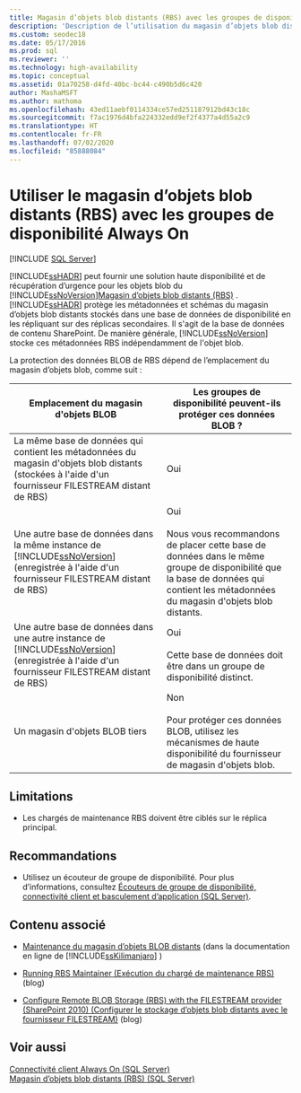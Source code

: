 ```yaml
---
title: Magasin d’objets blob distants (RBS) avec les groupes de disponibilité
description: 'Description de l’utilisation du magasin d’objets blob distants (RBS) avec des bases de données qui font partie d’un groupe de disponibilité Always On. '
ms.custom: seodec18
ms.date: 05/17/2016
ms.prod: sql
ms.reviewer: ''
ms.technology: high-availability
ms.topic: conceptual
ms.assetid: 01a70258-d4fd-40bc-bc44-c490b5d6c420
author: MashaMSFT
ms.author: mathoma
ms.openlocfilehash: 43ed11aebf0114334ce57ed251187912bd43c18c
ms.sourcegitcommit: f7ac1976d4bfa224332edd9ef2f4377a4d55a2c9
ms.translationtype: HT
ms.contentlocale: fr-FR
ms.lasthandoff: 07/02/2020
ms.locfileid: "85888084"
---
```

# <a name="use-remote-blob-store-rbs-with-always-on-availability-groups"></a>Utiliser le magasin d’objets blob distants (RBS) avec les groupes de disponibilité Always On
[!INCLUDE [SQL Server](../../../includes/applies-to-version/sqlserver.md)]

  [!INCLUDE[ssHADR](../../../includes/sshadr-md.md)] peut fournir une solution haute disponibilité et de récupération d’urgence pour les objets blob du [!INCLUDE[ssNoVersion](../../../includes/ssnoversion-md.md)][Magasin d’objets blob distants (RBS)](../../../relational-databases/blob/remote-blob-store-rbs-sql-server.md) . [!INCLUDE[ssHADR](../../../includes/sshadr-md.md)] protège les métadonnées et schémas du magasin d’objets blob distants stockés dans une base de données de disponibilité en les répliquant sur des réplicas secondaires. Il s'agit de la base de données de contenu SharePoint. De manière générale, [!INCLUDE[ssNoVersion](../../../includes/ssnoversion-md.md)] stocke ces métadonnées RBS indépendamment de l'objet blob.  
  
 La protection des données BLOB de RBS dépend de l’emplacement du magasin d’objets blob, comme suit :  
  
|Emplacement du magasin d'objets BLOB|Les groupes de disponibilité peuvent-ils protéger ces données BLOB ?|  
|-------------------------|-----------------------------------------------------|  
|La même base de données qui contient les métadonnées du magasin d'objets blob distants (stockées à l'aide d'un fournisseur FILESTREAM distant de RBS)|Oui|  
|Une autre base de données dans la même instance de [!INCLUDE[ssNoVersion](../../../includes/ssnoversion-md.md)] (enregistrée à l'aide d'un fournisseur FILESTREAM distant de RBS)|Oui<br /><br /> Nous vous recommandons de placer cette base de données dans le même groupe de disponibilité que la base de données qui contient les métadonnées du magasin d'objets blob distants.|  
|Une autre base de données dans une autre instance de [!INCLUDE[ssNoVersion](../../../includes/ssnoversion-md.md)] (enregistrée à l'aide d'un fournisseur FILESTREAM distant de RBS)|Oui<br /><br /> Cette base de données doit être dans un groupe de disponibilité distinct.|  
|Un magasin d'objets BLOB tiers|Non<br /><br /> Pour protéger ces données BLOB, utilisez les mécanismes de haute disponibilité du fournisseur de magasin d'objets blob.|  
  
##  <a name="limitations"></a><a name="Limitations"></a> Limitations  
  
-   Les chargés de maintenance RBS doivent être ciblés sur le réplica principal.  
  
##  <a name="recommendations"></a><a name="Recommendations"></a> Recommandations  
  
-   Utilisez un écouteur de groupe de disponibilité. Pour plus d’informations, consultez [Écouteurs de groupe de disponibilité, connectivité client et basculement d’application &#40;SQL Server&#41;](../../../database-engine/availability-groups/windows/listeners-client-connectivity-application-failover.md).  
  
##  <a name="related-content"></a><a name="RelatedContent"></a> Contenu associé  
  
-   [Maintenance du magasin d’objets BLOB distants](https://msdn.microsoft.com/library/gg316773\(SQL.105\).aspx) (dans la documentation en ligne de [!INCLUDE[ssKilimanjaro](../../../includes/sskilimanjaro-md.md)] )  
  
-   [Running RBS Maintainer (Exécution du chargé de maintenance RBS)](https://blogs.msdn.com/b/sqlrbs/archive/2010/03/19/running-rbs-maintainer.aspx) (blog)  
  
-   [Configure Remote BLOB Storage (RBS) with the FILESTREAM provider (SharePoint 2010) (Configurer le stockage d’objets blob distants avec le fournisseur FILESTREAM)](https://blogs.msdn.com/b/mvpawardprogram/archive/2012/04/02/configure-remote-blob-storage-rbs-with-the-filestream-provider-sharepoint-2010.aspx) (blog)  
  
## <a name="see-also"></a>Voir aussi  
 [Connectivité client Always On &#40;SQL Server&#41;](../../../database-engine/availability-groups/windows/always-on-client-connectivity-sql-server.md)   
 [Magasin d’objets blob distants &#40;RBS&#41; &#40;SQL Server&#41;](../../../relational-databases/blob/remote-blob-store-rbs-sql-server.md)  
  
  
